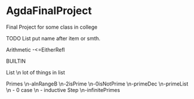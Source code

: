 # AgdaFinalProject
Final Project for some class in college


TODO List put name after item or smth.

Arithmetic
-<=EitherRefl

BUILTIN

List
\n lot of things in list

Primes
\n-aInRangeB
\n-2isPrime
\n-0isNotPrime
\n-primeDec
\n-primeList
\n  - 0 case
\n  - inductive Step
\n-infinitePrimes

